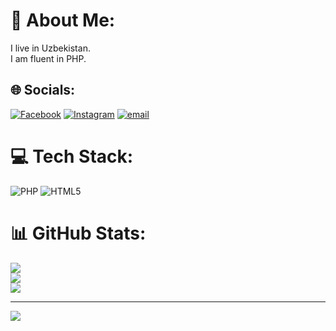 # 💫 About Me:
I live in Uzbekistan.<br>I am fluent in PHP.


## 🌐 Socials:
[![Facebook](https://img.shields.io/badge/Facebook-%231877F2.svg?logo=Facebook&logoColor=white)](https://facebook.com/https://www.facebook.com/profile.php?id=61571725318592) [![Instagram](https://img.shields.io/badge/Instagram-%23E4405F.svg?logo=Instagram&logoColor=white)](https://instagram.com/https://www.instagram.com/_isomiddin_30_06/) [![email](https://img.shields.io/badge/Email-D14836?logo=gmail&logoColor=white)](mailto:isomiddinmamadaminov133@gmail.com) 

# 💻 Tech Stack:
![PHP](https://img.shields.io/badge/php-%23777BB4.svg?style=for-the-badge&logo=php&logoColor=white) ![HTML5](https://img.shields.io/badge/html5-%23E34F26.svg?style=for-the-badge&logo=html5&logoColor=white)
# 📊 GitHub Stats:
![](https://github-readme-stats.vercel.app/api?username=Isomiddin000&theme=dark&hide_border=false&include_all_commits=true&count_private=true)<br/>
![](https://nirzak-streak-stats.vercel.app/?user=Isomiddin000&theme=dark&hide_border=false)<br/>
![](https://github-readme-stats.vercel.app/api/top-langs/?username=Isomiddin000&theme=dark&hide_border=false&include_all_commits=true&count_private=true&layout=compact)

---
[![](https://visitcount.itsvg.in/api?id=Isomiddin000&icon=0&color=0)](https://visitcount.itsvg.in)

<!-- Proudly created with GPRM ( https://gprm.itsvg.in ) -->
